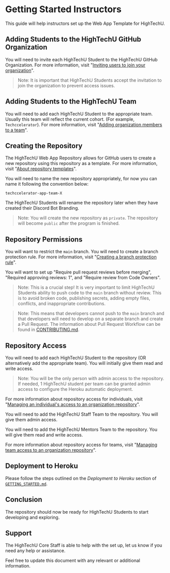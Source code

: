 # Getting Started Instructors

This guide will help instructors set up the Web App Template for HighTechU.

## Adding Students to the HighTechU GitHub Organization

You will need to invite each HighTechU Student to the HighTechU GitHub Organization. For more information, visit "[Inviting users to join your organization](https://docs.github.com/en/organizations/managing-membership-in-your-organization/inviting-users-to-join-your-organization)".

> Note: It is important that HighTechU Students accept the invitation to join the organization to prevent access issues.

## Adding Students to the HighTechU Team

You will need to add each HighTechU Student to the appropriate team. Usually this team will reflect the current cohort. (For example, `Techccelerator`). For more information, visit "[Adding organization members to a team](https://docs.github.com/en/organizations/organizing-members-into-teams/adding-organization-members-to-a-team)".

## Creating the Repository

The HighTechU Web App Repository allows for GitHub users to create a new repository using this repository as a template. For more information, visit "[About repository templates](https://docs.github.com/en/github/creating-cloning-and-archiving-repositories/creating-a-repository-on-github/creating-a-repository-from-a-template#about-repository-templates)".

You will need to name the new repository appropriately, for now you can name it following the convention below:

`techccelerator-app-team-X`

The HighTechU Students will rename the repository later when they have created their Discord Bot Branding.

> Note: You will create the new repository as `private`. The repository will become `public` after the program is finished.

## Repository Permissions

You will want to restrict the `main` branch. You will need to create a branch protection rule. For more information, visit "[Creating a branch protection rule](https://docs.github.com/en/github/administering-a-repository/defining-the-mergeability-of-pull-requests/managing-a-branch-protection-rule#creating-a-branch-protection-rule)".

You will want to set up "Require pull request reviews before merging", "Required approving reviews: 1", and "Require review from Code Owners".

> Note: This is a crucial step! It is very important to limit HighTechU Students ability to push code to the `main` branch without review. This is to avoid broken code, publishing secrets, adding empty files, conflicts, and inappropriate contributions.

> Note: This means that developers cannot push to the `main` branch and that developers will need to develop on a separate branch and create a Pull Request. The information about Pull Request Workflow can be found in [CONTRIBUTING.md](./.github/CONTRIBUTING.md).

## Repository Access

You will need to add each HighTechU Student to the repository (OR alternatively add the appropriate team). You will initially give them read and write access.

> Note: You will be the only person with admin access to the repository. If needed, 1 HighTechU student per team can be granted admin access to configure the Heroku automatic deployment.

For more information about repository access for individuals, visit "[Managing an individual's access to an organization repository](https://docs.github.com/en/organizations/managing-access-to-your-organizations-repositories/managing-an-individuals-access-to-an-organization-repository#managing-an-individuals-access-to-an-organization-repository)".

You will need to add the HighTechU Staff Team to the repository. You will give them admin access.

You will need to add the HighTechU Mentors Team to the repository. You will give them read and write access.

For more information about repository access for teams, visit "[Managing team access to an organization repository](https://docs.github.com/en/organizations/managing-access-to-your-organizations-repositories/managing-team-access-to-an-organization-repository)".

## Deployment to Heroku

Please follow the steps outlined on the *Deployment to Heroku* section of [`GETTING_STARTED.md`](GETTING_STARTED.md).

## Conclusion

The repository should now be ready for HighTechU Students to start developing and exploring.

## Support

The HighTechU Core Staff is able to help with the set up, let us know if you need any help or assistance.

Feel free to update this document with any relevant or additional information.
